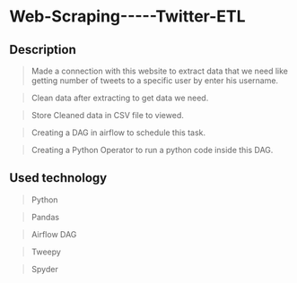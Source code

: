 # Web-Scraping-----Twitter-ETL
## Description
>Made a connection with this website to extract data that we need like getting number of tweets to a specific user by enter his username.

>Clean data after extracting to get data we need.

>Store Cleaned data in CSV file to viewed.

>Creating a DAG in airflow to schedule this task.

>Creating a Python Operator to run a python code inside this DAG.

## Used technology 
> Python

>Pandas

>Airflow DAG

>Tweepy

>Spyder
